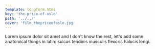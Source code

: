 ```yaml
---
template: longform.html
key: 'the-price-of-oslo'
path: '../../'
cover: 'film_thepriceofoslo.jpg'
---
```


Lorem ipsum dolor sit amet and I don't know the rest, let's add some anatomical things in latin: sulcus tendinis musculis flexoris halucis longi.